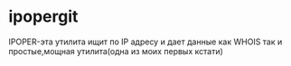# ipopergit
IPOPER-эта утилита ищит по IP адресу и дает данные как WHOIS так и простые,мощная утилита(одна из моих первых кстати)
